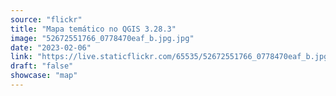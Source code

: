 ```yaml
---
source: "flickr"
title: "Mapa temático no QGIS 3.28.3"
image: "52672551766_0778470eaf_b.jpg.jpg"
date: "2023-02-06"
link: "https://live.staticflickr.com/65535/52672551766_0778470eaf_b.jpg"
draft: "false"
showcase: "map"
---
```

